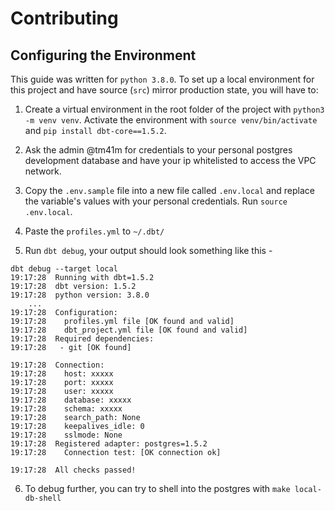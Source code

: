 # Contributing

## Configuring the Environment

This guide was written for `python 3.8.0`. To set up a local environment for this project and have source (`src`) mirror production state, you will have to:

1. Create a virtual environment in the root folder of the project with `python3 -m venv venv`. Activate the environment with `source venv/bin/activate` and `pip install dbt-core==1.5.2`.

2. Ask the admin @tm41m for credentials to your personal postgres development database and have your ip whitelisted to access the VPC network.

3. Copy the `.env.sample` file into a new file called `.env.local` and replace the variable's values with your personal credentials. Run `source .env.local`.

4. Paste the `profiles.yml` to `~/.dbt/`

5. Run `dbt debug`, your output should look something like this - 

```
dbt debug --target local
19:17:28  Running with dbt=1.5.2
19:17:28  dbt version: 1.5.2
19:17:28  python version: 3.8.0
    ...
19:17:28  Configuration:
19:17:28    profiles.yml file [OK found and valid]
19:17:28    dbt_project.yml file [OK found and valid]
19:17:28  Required dependencies:
19:17:28   - git [OK found]

19:17:28  Connection:
19:17:28    host: xxxxx
19:17:28    port: xxxxx
19:17:28    user: xxxxx
19:17:28    database: xxxxx
19:17:28    schema: xxxxx
19:17:28    search_path: None
19:17:28    keepalives_idle: 0
19:17:28    sslmode: None
19:17:28  Registered adapter: postgres=1.5.2
19:17:28    Connection test: [OK connection ok]

19:17:28  All checks passed!
```

6. To debug further, you can try to shell into the postgres with `make local-db-shell`
